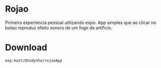 # Rojao
Primeira experiencia pessoal utilizando expo. App simples que ao clicar no botao reproduz efeito sonoro de um fogo de artificio.

# Download
`exp.host/@todynho/rojaoApp`
